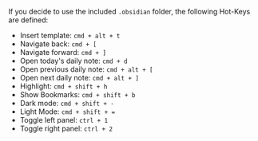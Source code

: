 If you decide to use the included `.obsidian` folder, the following Hot-Keys are defined:

- Insert template: `cmd + alt + t`
- Navigate back: `cmd + [`
- Navigate forward: `cmd + ]`
- Open today's daily note: `cmd + d`
- Open previous daily note: `cmd + alt + [`
- Open next daily note: `cmd + alt + ]`
- Highlight: `cmd + shift + h`
- Show Bookmarks: `cmd + shift + b`
- Dark mode: `cmd + shift + -`
- Light Mode: `cmd + shift + =`
- Toggle left panel: `ctrl + 1`
- Toggle right panel: `ctrl + 2`
